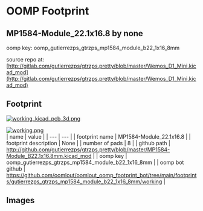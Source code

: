 # OOMP Footprint  
## MP1584-Module_22.1x16.8  by none  
  
oomp key: oomp_gutierrezps_gtrzps_mp1584_module_b22_1x16_8mm  
  
source repo at: [http://gitlab.com/gutierrezps/gtrzps.pretty/blob/master/Wemos_D1_Mini.kicad_mod](http://gitlab.com/gutierrezps/gtrzps.pretty/blob/master/Wemos_D1_Mini.kicad_mod)  
## Footprint  
  
[![working_kicad_pcb_3d.png](working_kicad_pcb_3d_600.png)](working_kicad_pcb_3d.png)  
  
[![working.png](working_600.png)](working.png)  
| name | value | 
| --- | --- | 
| footprint name | MP1584-Module_22.1x16.8 | 
| footprint description | None | 
| number of pads | 8 | 
| github path | http://github.com/gutierrezps/gtrzps.pretty/blob/master/MP1584-Module_B22.1x16.8mm.kicad_mod | 
| oomp key | oomp_gutierrezps_gtrzps_mp1584_module_b22_1x16_8mm | 
| oomp bot github | https://github.com/oomlout/oomlout_oomp_footprint_bot/tree/main/footprints/gutierrezps_gtrzps_mp1584_module_b22_1x16_8mm/working | 
## Images  
